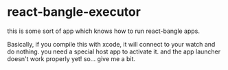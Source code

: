 # react-bangle-executor
this is some sort of app which knows how to run react-bangle apps.

Basically, if you compile this with xcode, it will connect to your watch and do nothing. you need a special host app to activate it. and the app launcher doesn't work properly yet! so... give me a bit.
